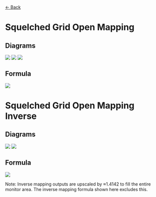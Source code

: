 [<- Back](https://github.com/Kuuuube/Circular_Area/blob/main/wiki/mappings_index.md#mappings-index)

# Squelched Grid Open Mapping

## Diagrams
![](https://raw.githubusercontent.com/Kuuuube/Circular_Area/main/wiki/images/mappings/square_squelched_grid_open_mapping_circle_grid_thick_checkerboard.png)
![](https://raw.githubusercontent.com/Kuuuube/Circular_Area/main/wiki/images/mappings/square_squelched_grid_open_mapping_square_grid_thick_checkerboard.png)
![](https://raw.githubusercontent.com/Kuuuube/Circular_Area/main/wiki/images/mappings/square_squelched_grid_open_mapping_dot_grid_circle_rgb_gradient_circle.png)

## Formula
![](https://raw.githubusercontent.com/Kuuuube/Circular_Area/main/wiki/images/formulas/squelched_grid_open_mapping_formula.png)




# Squelched Grid Open Mapping Inverse

## Diagrams
![](https://raw.githubusercontent.com/Kuuuube/Circular_Area/main/wiki/images/mappings/circle_squelched_grid_open_mapping_square_grid_circle_thick_checkerboard.png)
![](https://raw.githubusercontent.com/Kuuuube/Circular_Area/main/wiki/images/mappings/circle_squelched_grid_open_mapping_dot_grid_square_rgb_gradient.png)

## Formula
![](https://raw.githubusercontent.com/Kuuuube/Circular_Area/main/wiki/images/formulas/squelched_grid_open_mapping_inverse_formula.png)

Note: Inverse mapping outputs are upscaled by ≈1.4142 to fill the entire monitor area. The inverse mapping formula shown here excludes this.